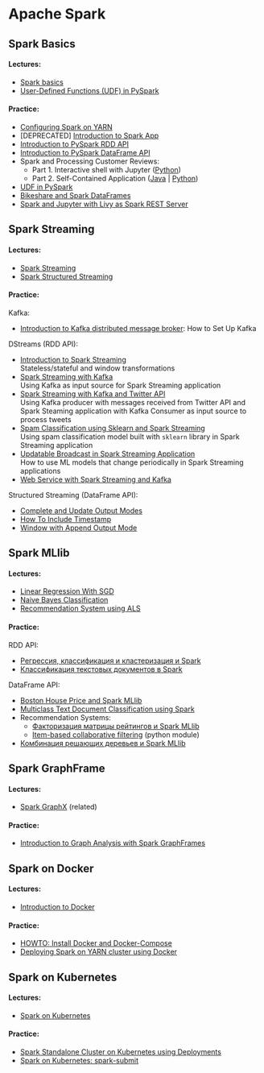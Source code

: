 # Apache Spark

## Spark Basics

#### Lectures:
- [Spark basics](https://github.com/BigDataProcSystems/Lectures/blob/master/BigData_Spark.pdf)
- [User-Defined Functions (UDF) in PySpark](https://github.com/BigDataProcSystems/Lectures/blob/master/BigData_PySpark_UDF.pdf)

#### Practice:
- [Configuring Spark on YARN](docs/spark_basics.md)
- [DEPRECATED] [Introduction to Spark App](https://nbviewer.jupyter.org/github/BigDataProcSystems/Practice/blob/master/spark/notebooks/spark_rdd_intro.ipynb)
- [Introduction to PySpark RDD API](https://nbviewer.jupyter.org/github/BigDataProcSystems/Practice/blob/master/spark/notebooks/spark_rdd_basics.ipynb)
- [Introduction to PySpark DataFrame API](https://nbviewer.jupyter.org/github/BigDataProcSystems/Practice/blob/master/spark/notebooks/spark_df_basics.ipynb)
- Spark and Processing Customer Reviews:
    - Part 1. Interactive shell with Jupyter ([Python](https://nbviewer.jupyter.org/github/BigDataProcSystems/Practice/blob/master/spark/notebooks/spark_rdd_reviews.ipynb))
    - Part 2. Self-Contained Application ([Java](docs/spark_reviews.md) | [Python](docs/spark_reviews_py.md))
- [UDF in PySpark](https://nbviewer.jupyter.org/github/BigDataProcSystems/Practice/blob/master/spark/notebooks/spark_udf.ipynb)
- [Bikeshare and Spark DataFrames](https://nbviewer.jupyter.org/github/BigDataProcSystems/Practice/blob/master/spark/notebooks/spark_gf_biketrips.ipynb)
- [Spark and Jupyter with Livy as Spark REST Server](docs/spark_livy_jupyter.md)

## Spark Streaming

#### Lectures:

- [Spark Streaming](https://github.com/BigDataProcSystems/Lectures/blob/master/BigData_Spark_Streaming.pdf)
- [Spark Structured Streaming](https://github.com/BigDataProcSystems/Lectures/blob/master/BigData_Spark_Streaming_Structured.pdf)

#### Practice:

Kafka:
- [Introduction to Kafka distributed message broker](docs/kafka_basics.md): How to Set Up Kafka

DStreams (RDD API):

- [Introduction to Spark Streaming](docs/spark_streaming_intro.md)<br>Stateless/stateful and window transformations 
- [Spark Streaming with Kafka](docs/spark_streaming_kafka.md)<br>Using Kafka as input source for Spark Streaming application
- [Spark Streaming with Kafka and Twitter API](docs/spark_streaming_kafka_tweets.md)<br>Using Kafka producer with messages received from Twitter API and Spark Steaming application with Kafka Consumer as input source to process tweets
- [Spam Classification using Sklearn and Spark Streaming](docs/spark_streaming_classifier.md)<br>Using spam classification model built with `sklearn` library in Spark Streaming application
- [Updatable Broadcast in Spark Streaming Application](docs/spark_streaming_update.md)<br>How to use ML models that change periodically in Spark Streaming applications 
- [Web Service with Spark Streaming and Kafka](docs/spark_streaming_service.md)
<!--[Introduction to Spark Streaming](docs/spark_streaming.md)-->

Structured Streaming (DataFrame API):
- [Complete and Update Output Modes](docs/spark_streaming_structured_output_modes.md)
- [How To Include Timestamp](docs/spark_streaming_structured_append_timestamp.md)
- [Window with Append Output Mode](docs/spark_streaming_structured_window_append.md)

## Spark MLlib

#### Lectures:

- [Linear Regression With SGD](https://github.com/BigDataProcSystems/Lectures/blob/master/Spark_MLlib_Distributed_SGD.pdf)
- [Naive Bayes Classification](https://github.com/BigDataProcSystems/Lectures/blob/master/Spark_MLlib_NaiveBayes.pdf)
- [Recommendation System using ALS](https://github.com/BigDataProcSystems/Lectures/blob/master/BigData_ML_RecomSystems.pdf)

#### Practice:

RDD API:

- [Регрессия, классификация и кластеризация и Spark](https://nbviewer.jupyter.org/github/BigDataProcSystems/Practice/blob/master/spark/notebooks/spark_rdd_ml_basics.ipynb)
- [Классификация текстовых документов в Spark](https://nbviewer.jupyter.org/github/BigDataProcSystems/Practice/blob/master/spark/notebooks/spark_rdd_ml_spam_classification.ipynb)

DataFrame API:

- [Boston House Price and Spark MLlib](https://nbviewer.jupyter.org/github/BigDataProcSystems/Practice/blob/master/spark/notebooks/spark_df_price_regression_cv.ipynb)
- [Multiclass Text Document Classification using Spark](https://nbviewer.jupyter.org/github/BigDataProcSystems/Practice/blob/master/spark/notebooks/spark_df_docclass.ipynb)
- Recommendation Systems:
    - [Факторизация матрицы рейтингов и Spark MLlib](https://nbviewer.jupyter.org/github/BigDataProcSystems/Practice/blob/master/spark/notebooks/spark_df_movie_recommendation.ipynb)
    - [Item-based collaborative filtering](lib/python/recommend/itemrecom.py) (python module)
- [Комбинация решающих деревьев и Spark MLlib](https://nbviewer.jupyter.org/github/BigDataProcSystems/Practice/blob/master/spark/notebooks/spark_df_purchase_tree.ipynb)

## Spark GraphFrame

#### Lectures:

- [Spark GraphX](https://github.com/BigDataProcSystems/Lectures/blob/master/BigData_GraphX.pdf) (related)

#### Practice:

- [Introduction to Graph Analysis with Spark GraphFrames](https://nbviewer.jupyter.org/github/BigDataProcSystems/Practice/blob/master/spark/notebooks/spark_gf_airplanes.ipynb)


## Spark on Docker

#### Lectures:

- [Introduction to Docker](https://github.com/BigDataProcSystems/Lectures/blob/master/BigData_Docker.pdf) 

#### Practice:

- [HOWTO: Install Docker and Docker-Compose](https://github.com/BigDataProcSystems/Docker/blob/master/docs/howto_install_docker.md)
- [Deploying Spark on YARN cluster using Docker](https://github.com/BigDataProcSystems/Docker/blob/master/docs/spark_docker.md)


## Spark on Kubernetes

#### Lectures:

- [Spark on Kubernetes](https://github.com/BigDataProcSystems/Lectures/blob/master/BigData_Spark_K8s.pdf) 

#### Practice:

- [Spark Standalone Cluster on Kubernetes using Deployments](https://github.com/BigDataProcSystems/Docker/blob/master/docs/spark_k8s_deployment.md)
- [Spark on Kubernetes: spark-submit](https://github.com/BigDataProcSystems/Docker/blob/master/docs/spark_k8s_spark-submit.md)
